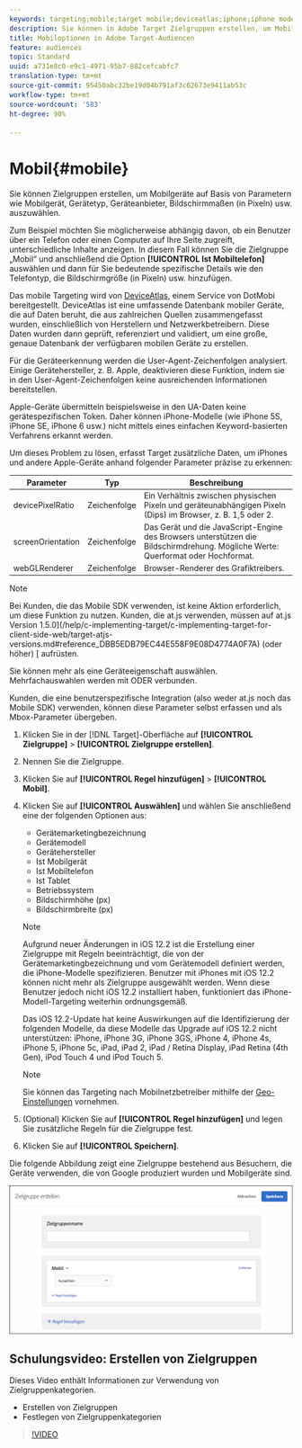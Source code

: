 ```yaml
---
keywords: targeting;mobile;target mobile;deviceatlas;iphone;iphone models;device atlas;displaywidth;display width;display height;type of device;displayheight;phone;tablet;device model
description: Sie können in Adobe Target Zielgruppen erstellen, um Mobilgeräte auf Basis von Parametern wie Mobilgerät, Gerätetyp, Geräteanbieter, Bildschirmmaßen (in Pixeln) usw. auszuwählen.
title: Mobiloptionen in Adobe Target-Audiencen
feature: audiences
topic: Standard
uuid: a731e8c0-e9c1-4971-95b7-882cefcabfc7
translation-type: tm+mt
source-git-commit: 95450abc32be19d04b791af3c62673e9411ab53c
workflow-type: tm+mt
source-wordcount: '583'
ht-degree: 98%

---
```



# Mobil{#mobile}

Sie können Zielgruppen erstellen, um Mobilgeräte auf Basis von Parametern wie Mobilgerät, Gerätetyp, Geräteanbieter, Bildschirmmaßen (in Pixeln) usw. auszuwählen.

Zum Beispiel möchten Sie möglicherweise abhängig davon, ob ein Benutzer über ein Telefon oder einen Computer auf Ihre Seite zugreift, unterschiedliche Inhalte anzeigen. In diesem Fall können Sie die Zielgruppe „Mobil“ und anschließend die Option **[!UICONTROL Ist Mobiltelefon]** auswählen und dann für Sie bedeutende spezifische Details wie den Telefontyp, die Bildschirmgröße (in Pixeln) usw. hinzufügen.

Das mobile Targeting wird von [DeviceAtlas](https://deviceatlas.com/device-data/user-agent-tester), einem Service von DotMobi bereitgestellt. DeviceAtlas ist eine umfassende Datenbank mobiler Geräte, die auf Daten beruht, die aus zahlreichen Quellen zusammengefasst wurden, einschließlich von Herstellern und Netzwerkbetreibern. Diese Daten wurden dann geprüft, referenziert und validiert, um eine große, genaue Datenbank der verfügbaren mobilen Geräte zu erstellen.

Für die Geräteerkennung werden die User-Agent-Zeichenfolgen analysiert. Einige Gerätehersteller, z. B. Apple, deaktivieren diese Funktion, indem sie in den User-Agent-Zeichenfolgen keine ausreichenden Informationen bereitstellen.

Apple-Geräte übermitteln beispielsweise in den UA-Daten keine gerätespezifischen Token. Daher können iPhone-Modelle (wie iPhone 5S, iPhone SE, iPhone 6 usw.) nicht mittels eines einfachen Keyword-basierten Verfahrens erkannt werden.

Um dieses Problem zu lösen, erfasst Target zusätzliche Daten, um iPhones und andere Apple-Geräte anhand folgender Parameter präzise zu erkennen:

| Parameter | Typ | Beschreibung |
|--- |--- |--- |
| devicePixelRatio | Zeichenfolge | Ein Verhältnis zwischen physischen Pixeln und geräteunabhängigen Pixeln (Dips) im Browser,  z. B. 1,5 oder 2. |
| screenOrientation | Zeichenfolge | Das Gerät und die JavaScript-Engine des Browsers unterstützen die Bildschirmdrehung. Mögliche Werte: Querformat oder Hochformat. |
| webGLRenderer | Zeichenfolge | Browser-Renderer des Grafiktreibers. |

>[!NOTE]
>
>Bei Kunden, die das Mobile SDK verwenden, ist keine Aktion erforderlich, um diese Funktion zu nutzen. Kunden, die at.js verwenden, müssen auf at.js Version 1.5.0](/help/c-implementing-target/c-implementing-target-for-client-side-web/target-atjs-versions.md#reference_DBB5EDB79EC44E558F9E08D4774A0F7A) (oder höher) [ aufrüsten.

Sie können mehr als eine Geräteeigenschaft auswählen. Mehrfachauswahlen werden mit ODER verbunden.

Kunden, die eine benutzerspezifische Integration (also weder at.js noch das Mobile SDK) verwenden, können diese Parameter selbst erfassen und als Mbox-Parameter übergeben.

1. Klicken Sie in der [!DNL Target]-Oberfläche auf **[!UICONTROL Zielgruppe]** > **[!UICONTROL Zielgruppe erstellen]**.
1. Nennen Sie die Zielgruppe.
1. Klicken Sie auf **[!UICONTROL Regel hinzufügen]** > **[!UICONTROL Mobil]**.
1. Klicken Sie auf **[!UICONTROL Auswählen]** und wählen Sie anschließend eine der folgenden Optionen aus:

   * Gerätemarketingbezeichnung
   * Gerätemodell
   * Gerätehersteller
   * Ist Mobilgerät
   * Ist Mobiltelefon
   * Ist Tablet
   * Betriebssystem
   * Bildschirmhöhe (px)
   * Bildschirmbreite (px)

   >[!NOTE]
   >
   >Aufgrund neuer Änderungen in iOS 12.2 ist die Erstellung einer Zielgruppe mit Regeln beeinträchtigt, die von der Gerätemarketingbezeichnung und vom Gerätemodell definiert werden, die iPhone-Modelle spezifizieren. Benutzer mit iPhones mit iOS 12.2 können nicht mehr als Zielgruppe ausgewählt werden. Wenn diese Benutzer jedoch nicht iOS 12.2 installiert haben, funktioniert das iPhone-Modell-Targeting weiterhin ordnungsgemäß.
   >
   >Das iOS 12.2-Update hat keine Auswirkungen auf die Identifizierung der folgenden Modelle, da diese Modelle das Upgrade auf iOS 12.2 nicht unterstützen: iPhone, iPhone 3G, iPhone 3GS, iPhone 4, iPhone 4s, iPhone 5, iPhone 5c, iPad, iPad 2, iPad / Retina Display, iPad Retina (4th Gen), iPod Touch 4 und iPod Touch 5.

   >[!NOTE]
   >
   >Sie können das Targeting nach Mobilnetzbetreiber mithilfe der [Geo-Einstellungen](/help/c-target/c-audiences/c-target-rules/geo.md#concept_5B4D99DE685348FB877929EE0F942670) vornehmen.

1. (Optional) Klicken Sie auf **[!UICONTROL Regel hinzufügen]** und legen Sie zusätzliche Regeln für die Zielgruppe fest.
1. Klicken Sie auf **[!UICONTROL Speichern]**.

Die folgende Abbildung zeigt eine Zielgruppe bestehend aus Besuchern, die Geräte verwenden, die von Google produziert wurden und Mobilgeräte sind.

![Zielgruppe mit Mobilgeräten](assets/target_mobile.png)

## Schulungsvideo: Erstellen von Zielgruppen

Dieses Video enthält Informationen zur Verwendung von Zielgruppenkategorien.

* Erstellen von Zielgruppen
* Festlegen von Zielgruppenkategorien

>[!VIDEO](https://video.tv.adobe.com/v/17392)
